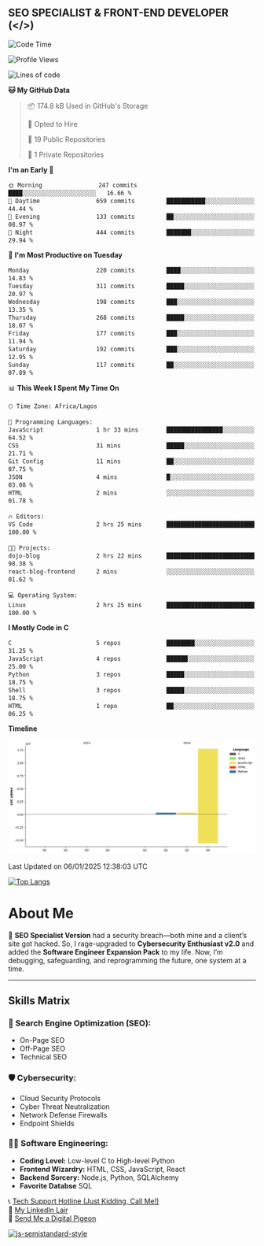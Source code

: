 ## SEO SPECIALIST & FRONT-END DEVELOPER (</>)

<!--START_SECTION:waka-->
![Code Time](http://img.shields.io/badge/Code%20Time-14%20hrs%2057%20mins-blue)

![Profile Views](http://img.shields.io/badge/Profile%20Views-0-blue)

![Lines of code](https://img.shields.io/badge/From%20Hello%20World%20I%27ve%20Written-13.4%20million%20lines%20of%20code-blue)

**🐱 My GitHub Data** 

> 📦 174.8 kB Used in GitHub's Storage 
 > 
> 💼 Opted to Hire
 > 
> 📜 19 Public Repositories 
 > 
> 🔑 1 Private Repositories 
 > 
**I'm an Early 🐤** 

```text
🌞 Morning                247 commits         ████░░░░░░░░░░░░░░░░░░░░░   16.66 % 
🌆 Daytime                659 commits         ███████████░░░░░░░░░░░░░░   44.44 % 
🌃 Evening                133 commits         ██░░░░░░░░░░░░░░░░░░░░░░░   08.97 % 
🌙 Night                  444 commits         ███████░░░░░░░░░░░░░░░░░░   29.94 % 
```
📅 **I'm Most Productive on Tuesday** 

```text
Monday                   220 commits         ████░░░░░░░░░░░░░░░░░░░░░   14.83 % 
Tuesday                  311 commits         █████░░░░░░░░░░░░░░░░░░░░   20.97 % 
Wednesday                198 commits         ███░░░░░░░░░░░░░░░░░░░░░░   13.35 % 
Thursday                 268 commits         █████░░░░░░░░░░░░░░░░░░░░   18.07 % 
Friday                   177 commits         ███░░░░░░░░░░░░░░░░░░░░░░   11.94 % 
Saturday                 192 commits         ███░░░░░░░░░░░░░░░░░░░░░░   12.95 % 
Sunday                   117 commits         ██░░░░░░░░░░░░░░░░░░░░░░░   07.89 % 
```


📊 **This Week I Spent My Time On** 

```text
🕑︎ Time Zone: Africa/Lagos

💬 Programming Languages: 
JavaScript               1 hr 33 mins        ████████████████░░░░░░░░░   64.52 % 
CSS                      31 mins             █████░░░░░░░░░░░░░░░░░░░░   21.71 % 
Git Config               11 mins             ██░░░░░░░░░░░░░░░░░░░░░░░   07.75 % 
JSON                     4 mins              █░░░░░░░░░░░░░░░░░░░░░░░░   03.08 % 
HTML                     2 mins              ░░░░░░░░░░░░░░░░░░░░░░░░░   01.78 % 

🔥 Editors: 
VS Code                  2 hrs 25 mins       █████████████████████████   100.00 % 

🐱‍💻 Projects: 
dojo-blog                2 hrs 22 mins       █████████████████████████   98.38 % 
react-blog-frontend      2 mins              ░░░░░░░░░░░░░░░░░░░░░░░░░   01.62 % 

💻 Operating System: 
Linux                    2 hrs 25 mins       █████████████████████████   100.00 % 
```

**I Mostly Code in C** 

```text
C                        5 repos             ████████░░░░░░░░░░░░░░░░░   31.25 % 
JavaScript               4 repos             ██████░░░░░░░░░░░░░░░░░░░   25.00 % 
Python                   3 repos             █████░░░░░░░░░░░░░░░░░░░░   18.75 % 
Shell                    3 repos             █████░░░░░░░░░░░░░░░░░░░░   18.75 % 
HTML                     1 repo              ██░░░░░░░░░░░░░░░░░░░░░░░   06.25 % 
```



**Timeline**

![Lines of Code chart](https://raw.githubusercontent.com/T33C33/T33C33/main/assets/bar_graph.png)


 Last Updated on 06/01/2025 12:38:03 UTC
<!--END_SECTION:waka-->

[![Top Langs](https://github-readme-stats.vercel.app/api/top-langs/?username=T33C33&layout=compact&theme=radical)](https://github.com/T33C33)

# About Me

👾 **SEO Specialist Version** had a security breach—both mine and a client’s site got hacked. So, I rage-upgraded to **Cybersecurity Enthusiast v2.0** and added the **Software Engineer Expansion Pack** to my life. Now, I’m debugging, safeguarding, and reprogramming the future, one system at a time.

---

## Skills Matrix

### 🎯 Search Engine Optimization (SEO):

- On-Page SEO
- Off-Page SEO
- Technical SEO

### 🛡️ Cybersecurity:

- Cloud Security Protocols
- Cyber Threat Neutralization
- Network Defense Firewalls
- Endpoint Shields

### 👨‍💻 Software Engineering:

- **Coding Level:** Low-level C to High-level Python
- **Frontend Wizardry:** HTML, CSS, JavaScript, React
- **Backend Sorcery:** Node.js, Python, SQLAlchemy
- **Favorite Databse** SQL

📞 [Tech Support Hotline (Just Kidding, Call Me!)](tel:+2348088625285)  
🔗 [My LinkedIn Lair](https://www.linkedin.com/in/teecee 'teecee')  
📧 [Send Me a Digital Pigeon](mailto:teeceeiheukwumere@gmail.com)

[![js-semistandard-style](https://raw.githubusercontent.com/standard/semistandard/master/badge.svg)](https://github.com/standard/semistandard)
